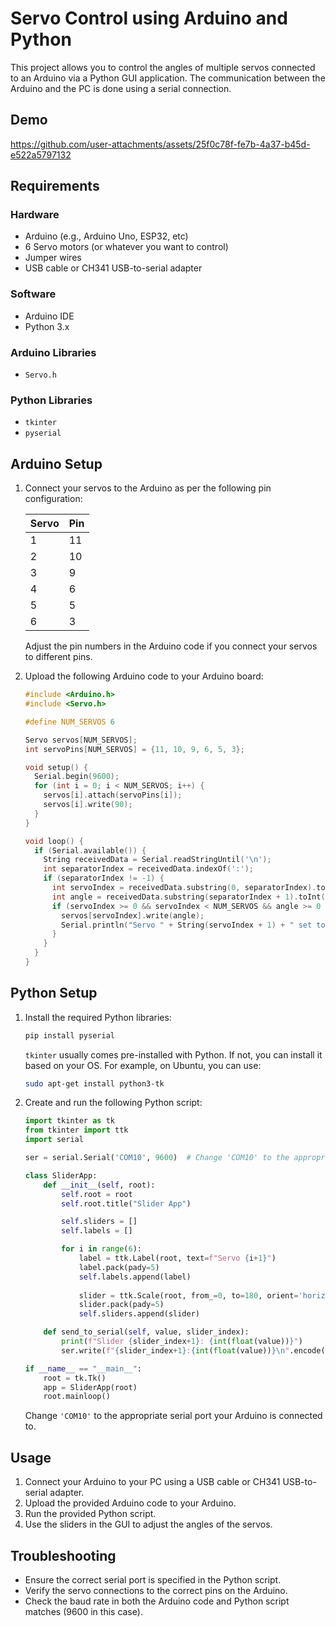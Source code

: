 # Servo Control using Arduino and Python

This project allows you to control the angles of multiple servos connected to an Arduino via a Python GUI application. The communication between the Arduino and the PC is done using a serial connection.

## Demo 
https://github.com/user-attachments/assets/25f0c78f-fe7b-4a37-b45d-e522a5797132

## Requirements

### Hardware
- Arduino (e.g., Arduino Uno, ESP32, etc)
- 6 Servo motors (or whatever you want to control)
- Jumper wires
- USB cable or CH341 USB-to-serial adapter

### Software
- Arduino IDE
- Python 3.x

### Arduino Libraries
- `Servo.h`

### Python Libraries
- `tkinter`
- `pyserial`

## Arduino Setup

1. Connect your servos to the Arduino as per the following pin configuration:

    | Servo | Pin |
    |-------|-----|
    | 1     | 11  |
    | 2     | 10  |
    | 3     | 9   |
    | 4     | 6   |
    | 5     | 5   |
    | 6     | 3   |

    Adjust the pin numbers in the Arduino code if you connect your servos to different pins.

2. Upload the following Arduino code to your Arduino board:

    ```cpp
    #include <Arduino.h>
    #include <Servo.h>

    #define NUM_SERVOS 6

    Servo servos[NUM_SERVOS];
    int servoPins[NUM_SERVOS] = {11, 10, 9, 6, 5, 3};

    void setup() {
      Serial.begin(9600);
      for (int i = 0; i < NUM_SERVOS; i++) {
        servos[i].attach(servoPins[i]);
        servos[i].write(90);
      }
    }

    void loop() {
      if (Serial.available()) {
        String receivedData = Serial.readStringUntil('\n');
        int separatorIndex = receivedData.indexOf(':');
        if (separatorIndex != -1) {
          int servoIndex = receivedData.substring(0, separatorIndex).toInt() - 1;
          int angle = receivedData.substring(separatorIndex + 1).toInt();
          if (servoIndex >= 0 && servoIndex < NUM_SERVOS && angle >= 0 && angle <= 180) {
            servos[servoIndex].write(angle);
            Serial.println("Servo " + String(servoIndex + 1) + " set to angle " + String(angle));
          }
        }
      }
    }
    ```

## Python Setup

1. Install the required Python libraries:

    ```sh
    pip install pyserial
    ```

    `tkinter` usually comes pre-installed with Python. If not, you can install it based on your OS. For example, on Ubuntu, you can use:

    ```sh
    sudo apt-get install python3-tk
    ```

2. Create and run the following Python script:

    ```python
    import tkinter as tk
    from tkinter import ttk
    import serial

    ser = serial.Serial('COM10', 9600)  # Change 'COM10' to the appropriate serial port

    class SliderApp:
        def __init__(self, root):
            self.root = root
            self.root.title("Slider App")

            self.sliders = []
            self.labels = []

            for i in range(6):
                label = ttk.Label(root, text=f"Servo {i+1}")
                label.pack(pady=5)
                self.labels.append(label)
                
                slider = ttk.Scale(root, from_=0, to=180, orient='horizontal', command=lambda value, i=i: self.send_to_serial(value, i))
                slider.pack(pady=5)
                self.sliders.append(slider)

        def send_to_serial(self, value, slider_index):
            print(f"Slider {slider_index+1}: {int(float(value))}")
            ser.write(f"{slider_index+1}:{int(float(value))}\n".encode())

    if __name__ == "__main__":
        root = tk.Tk()
        app = SliderApp(root)
        root.mainloop()
    ```

    Change `'COM10'` to the appropriate serial port your Arduino is connected to.

## Usage

1. Connect your Arduino to your PC using a USB cable or CH341 USB-to-serial adapter.
2. Upload the provided Arduino code to your Arduino.
3. Run the provided Python script.
4. Use the sliders in the GUI to adjust the angles of the servos.

## Troubleshooting

- Ensure the correct serial port is specified in the Python script.
- Verify the servo connections to the correct pins on the Arduino.
- Check the baud rate in both the Arduino code and Python script matches (9600 in this case).



